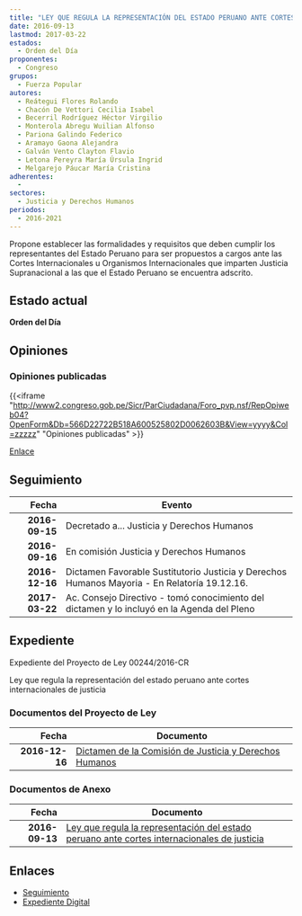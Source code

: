 ```yaml
---
title: "LEY QUE REGULA LA REPRESENTACIÓN DEL ESTADO PERUANO ANTE CORTES INTERNACIONALES DE JUSTICIA"
date: 2016-09-13
lastmod: 2017-03-22
estados: 
  - Orden del Día
proponentes: 
  - Congreso
grupos: 
  - Fuerza Popular
autores: 
  - Reátegui Flores Rolando
  - Chacón De Vettori Cecilia Isabel
  - Becerril Rodríguez Héctor Virgilio
  - Monterola Abregu Wuilian Alfonso
  - Pariona Galindo Federico
  - Aramayo Gaona Alejandra
  - Galván Vento Clayton Flavio
  - Letona Pereyra María Úrsula Ingrid
  - Melgarejo Páucar María Cristina
adherentes: 
  - 
sectores: 
  - Justicia y Derechos Humanos
periodos: 
  - 2016-2021
---
```


Propone establecer las formalidades y requisitos que deben cumplir los representantes del Estado Peruano para ser propuestos a cargos ante las Cortes Internacionales u Organismos Internacionales que imparten Justicia Supranacional a las que el Estado Peruano se encuentra adscrito.


## Estado actual

**Orden del Día**

## Opiniones

### Opiniones publicadas

{{<iframe "http://www2.congreso.gob.pe/Sicr/ParCiudadana/Foro_pvp.nsf/RepOpiweb04?OpenForm&Db=566D22722B518A600525802D0062603B&View=yyyy&Col=zzzzz" "Opiniones publicadas" >}}

[Enlace](http://www2.congreso.gob.pe/Sicr/ParCiudadana/Foro_pvp.nsf/RepOpiweb04?OpenForm&Db=566D22722B518A600525802D0062603B&View=yyyy&Col=zzzzz)

## Seguimiento

| Fecha | Evento |
|------:|--------|
| **2016-09-15** | Decretado a... Justicia y Derechos Humanos|
| **2016-09-16** | En comisión Justicia y Derechos Humanos|
| **2016-12-16** | Dictamen Favorable Sustitutorio Justicia y Derechos Humanos Mayoria - En Relatoría 19.12.16.|
| **2017-03-22** | Ac. Consejo Directivo - tomó conocimiento del dictamen y lo incluyó en la Agenda del Pleno|


## Expediente

Expediente del Proyecto de Ley 00244/2016-CR

Ley que regula la representación del estado peruano ante cortes internacionales de justicia


### Documentos del Proyecto de Ley

| Fecha | Documento |
|------:|--------|
| **2016-12-16** | [Dictamen de la Comisión de Justicia y Derechos Humanos](http://www.leyes.congreso.gob.pe/Documentos/2016_2021/Dictamenes/Proyectos_de_Ley/00244DC15MAY20161216.pdf) |

### Documentos de Anexo

| Fecha | Documento |
|------:|--------|
| **2016-09-13** | [Ley que regula la representación del estado peruano ante cortes internacionales de justicia](http://www.leyes.congreso.gob.pe/Documentos/2016_2021/Proyectos_de_Ley_y_de_Resoluciones_Legislativas/PL0024420160913..pdf) |

## Enlaces 

- [Seguimiento](http://www2.congreso.gob.pe/Sicr/TraDocEstProc/CLProLey2016.nsf/f7fff46988ca05b1052578e100829cc7/b0a5890a47e4388e0525802d006f6b6d?OpenDocument)
- [Expediente Digital](http://www2.congreso.gob.pehttp://www2.congreso.gob.pe/Sicr/TraDocEstProc/CLProLey2016.nsf/f7fff46988ca05b1052578e100829cc7/b0a5890a47e4388e0525802d006f6b6d?OpenDocument&Click=05257FB7005EB655.eb71d0cf91d8294e05256cdf006b5706/$Body/0.1C6C)
